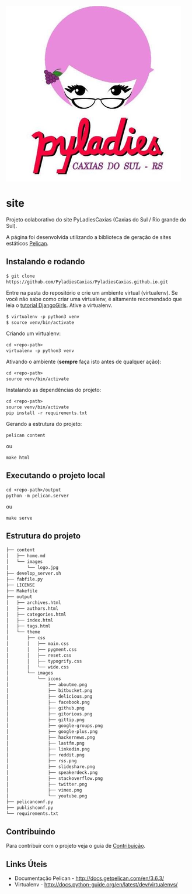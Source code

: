 ![PyLadies](content/images/icones/logo.jpg)

# site
Projeto colaborativo do site PyLadiesCaxias (Caxias do Sul / Rio grande do Sul).

A página foi desenvolvida utilizando a biblioteca de geração de sites estáticos [Pelican](http://docs.getpelican.com/).


## Instalando e rodando
```
$ git clone https://github.com/PyladiesCaxias/PyladiesCaxias.github.io.git
```
Entre na pasta do repositório e crie um ambiente virtual (virtualenv). Se você não sabe como criar uma virtualenv, é altamente recomendado que leia o [tutorial DjangoGirls](http://tutorial.djangogirls.org/pt/django_installation/). Ative a virtualenv.

```
$ virtualenv -p python3 venv
$ source venv/bin/activate
```

Criando um virtualenv:
```
cd <repo-path>
virtualenv -p python3 venv
```


Ativando o ambiente (**sempre** faça isto antes de qualquer ação):  
```
cd <repo-path>
source venv/bin/activate
```

Instalando as dependências do projeto:  
```
cd <repo-path>
source venv/bin/activate
pip install -r requirements.txt
```


Gerando a estrutura do projeto:  
```
pelican content
```
ou

```
make html
```

## Executando o projeto local

```
cd <repo-path>/output
python -m pelican.server
```
ou

```
make serve
```

## Estrutura do projeto

```
├── content
│   ├── home.md
│   └── images
│       └── logo.jpg
├── develop_server.sh
├── fabfile.py
├── LICENSE
├── Makefile
├── output
│   ├── archives.html
│   ├── authors.html
│   ├── categories.html
│   ├── index.html
│   ├── tags.html
│   └── theme
│       ├── css
│       │   ├── main.css
│       │   ├── pygment.css
│       │   ├── reset.css
│       │   ├── typogrify.css
│       │   └── wide.css
│       └── images
│           └── icons
│               ├── aboutme.png
│               ├── bitbucket.png
│               ├── delicious.png
│               ├── facebook.png
│               ├── github.png
│               ├── gitorious.png
│               ├── gittip.png
│               ├── google-groups.png
│               ├── google-plus.png
│               ├── hackernews.png
│               ├── lastfm.png
│               ├── linkedin.png
│               ├── reddit.png
│               ├── rss.png
│               ├── slideshare.png
│               ├── speakerdeck.png
│               ├── stackoverflow.png
│               ├── twitter.png
│               ├── vimeo.png
│               └── youtube.png
├── pelicanconf.py
├── publishconf.py
└── requirements.txt

```

Contribuindo
------------

Para contribuir com o projeto veja o guia de
[Contribuição](https://github.com/PyladiesCaxias/PyladiesCaxias.github.io/blob/dev/CONTRIBUINDO.md).

Links Úteis
-----------

* Documentação Pelican - http://docs.getpelican.com/en/3.6.3/
* Virtualenv - http://docs.python-guide.org/en/latest/dev/virtualenvs/
